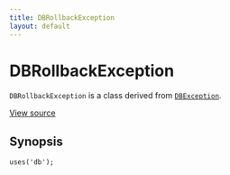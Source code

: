 ```yaml
---
title: DBRollbackException
layout: default
---
```


# DBRollbackException

<code>DBRollbackException</code> is a class derived from <code><a href="DBException">DBException</a></code>.

<a href="http://github.com/nexgenta/eregansu/blob/master/lib/db.php">View source</a>

## Synopsis

<pre><code>uses('db');
</code></pre>
